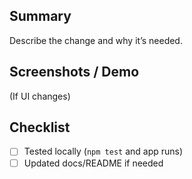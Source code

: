 ## Summary
Describe the change and why it’s needed.

## Screenshots / Demo
(If UI changes)

## Checklist
- [ ] Tested locally (`npm test` and app runs)
- [ ] Updated docs/README if needed
